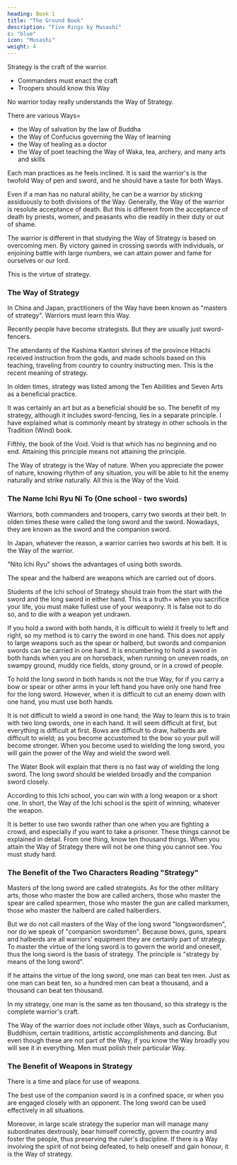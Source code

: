 ```yaml
---
heading: Book 1
title: "The Ground Book"
description: "Five Rings by Musashi"
c: "blue"
icon: "Musashi"
weight: 4
---
```



Strategy is the craft of the warrior.
- Commanders must enact the craft
- Troopers should know this Way

No warrior today really understands the Way of Strategy.

There are various Ways= 
- the Way of salvation by the law of Buddha
- the Way of Confucius governing the Way of learning
- the Way of healing as a doctor
- the Way of poet teaching the Way of Waka, tea, archery, and many arts and skills

Each man practices as he feels inclined. It is said the warrior's is the twofold Way of pen and sword, and he should
have a taste for both Ways.

Even if a man has no natural ability, he can be a warrior by sticking assiduously to both divisions of the Way. Generally, the Way of the warrior is resolute acceptance of death. But this is different from the acceptance of death by priests, women, and peasants who die readily in their duty or out of shame. 

The warrior is different in that studying the Way of Strategy is based on overcoming men. By victory gained in crossing swords with individuals, or enjoining battle with large numbers, we can attain power and fame for ourselves or our lord. 

This is the virtue of strategy.


### The Way of Strategy

In China and Japan, practitioners of the Way have been known as "masters of strategy". Warriors must learn this Way.

Recently people have become strategists. But they are usually just sword-fencers. 

The attendants of the Kashima Kantori shrines of the province Hitachi received instruction from the gods, and made schools based on this teaching, traveling from country to country instructing men. This is the recent meaning of strategy.

In olden times, strategy was listed among the Ten Abilities and Seven Arts as a beneficial practice. 

It was certainly an art but as a beneficial should be so. The benefit of my strategy, although it includes sword-fencing, lies in a separate principle. I have explained what is commonly meant by strategy in other schools in the Tradition (Wind) book.

Fifthly, the book of the Void. Void is that which has no beginning and no end. Attaining this principle means not attaining the principle. 

The Way of strategy is the Way of nature. When you appreciate the power of nature, knowing rhythm of any situation, you will be able to hit the enemy naturally and strike naturally. All this is the Way of the Void.

<!-- I intend to show how to follow the true Way according to nature in the
book of the Void. -->

### The Name Ichi Ryu Ni To (One school - two swords)

Warriors, both commanders and troopers, carry two swords at their belt. In olden times these were called the long sword and the sword. Nowadays, they are known as the sword and the companion sword. 

In Japan, whatever the reason, a warrior carries two swords at his belt. It is the Way of the warrior.

"Nito Ichi Ryu" shows the advantages of using both swords.

The spear and the halberd are weapons which are carried out of doors.

Students of the Ichi school of Strategy should train from the start with the sword and the long sword in either hand. This is a truth=  when you sacrifice your life, you must make fullest use of your weaponry. It is false not to do so, and to die with a weapon yet undrawn.

If you hold a sword with both hands, it is difficult to wield it freely to left and right, so my method is to carry the sword in one hand. This does not apply to large weapons such as the spear or halberd, but swords and companion swords can be carried in one hand. It is encumbering to hold a sword in both hands when you are on horseback, when running on uneven roads, on swampy ground, muddy rice fields, stony ground, or in a crowd of people. 

To hold the long sword in both hands is not the true Way, for if you carry a bow or spear or other arms in your left hand you
have only one hand free for the long sword. However, when it is difficult to cut an enemy down with one hand, you must use both hands. 

It is not difficult to wield a sword in one hand; the Way to learn this is to train with two long swords, one in each hand. It will seem difficult at first, but everything is difficult at first. Bows are difficult to draw, halberds are
difficult to wield; as you become accustomed to the bow so your pull will become stronger. When you become used to wielding the long sword, you will gain the power of the Way and wield the sword well.

The Water Book will explain that there is no fast way of wielding the long sword. The long sword should be wielded
broadly and the companion sword closely. <!-- This is the first thing to
realize. -->

According to this Ichi school, you can win with a long weapon or a short one. In short, the Way of the Ichi
school is the spirit of winning, whatever the weapon.

It is better to use two swords rather than one when you are fighting a crowd, and especially if you want to take a prisoner.
These things cannot be explained in detail. From one thing, know ten thousand things. When you attain the Way of Strategy there will not be one thing you cannot see. You must study hard.

### The Benefit of the Two Characters Reading "Strategy"

Masters of the long sword are called strategists. As for the other military arts, those who master the bow are called archers, those who master the spear are called spearmen, those who master the gun are called marksmen, those who master the halberd are called halberdiers. 

But we do not call masters of the Way of the long sword "longswordsmen", nor do we speak of "companion swordsmen". Because bows, guns, spears and halberds are all warriors' equipment they are certainly part of strategy. To master the virtue of the long sword is to govern the world and oneself, thus the long sword is the basis of strategy. The principle is
"strategy by means of the long sword". 

If he attains the virtue of the long sword, one man can beat ten men. Just as one man can beat ten, so a hundred men can beat a thousand, and a thousand can beat ten thousand. 

In my strategy, one man is the same as ten thousand, so this strategy is the complete warrior's craft.

The Way of the warrior does not include other Ways, such as Confucianism, Buddhism, certain traditions, artistic accomplishments and dancing. But even though these are not part of the Way, if you know the Way broadly you will see it in everything. Men must polish their particular Way.


###  The Benefit of Weapons in Strategy

There is a time and place for use of weapons.

The best use of the companion sword is in a confined space, or when you are engaged closely with an opponent. The long sword can be used effectively in all situations. 

Moreover, in large scale strategy the superior man will manage many subordinates dextrously, bear himself correctly, govern the country and foster the people, thus preserving the ruler's discipline. If there is a Way
involving the spirit of not being defeated, to help oneself and gain honour, it is the Way of strategy.
